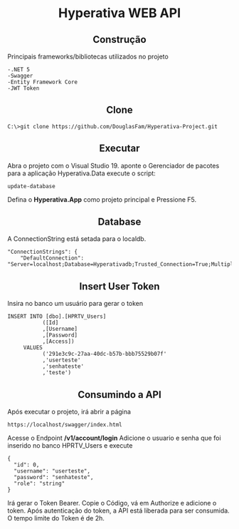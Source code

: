 <h1 align="center">Hyperativa WEB API</h1>

<h2 align="center">Construção</h2>
    Principais frameworks/bibliotecas utilizados no projeto

    -.NET 5
    -Swagger
    -Entity Framework Core
    -JWT Token
   

<h2 align="center">Clone</h2>

```
C:\>git clone https://github.com/DouglasFam/Hyperativa-Project.git
```

<h2 align="center">Executar</h2>
Abra o projeto com o Visual Studio 19.
aponte o Gerenciador de pacotes para a aplicação Hyperativa.Data
execute o script:

```
update-database
```
Defina o <b>Hyperativa.App</b> como projeto principal e Pressione F5.


<h2 align="center">Database</h2>
A ConnectionString está setada para o localdb.


```
"ConnectionStrings": {
    "DefaultConnection": "Server=localhost;Database=Hyperativadb;Trusted_Connection=True;MultipleActiveResultSets=True"
```

<h2 align="center">Insert User Token</h2>
Insira no banco um usuário para gerar o token

```
INSERT INTO [dbo].[HPRTV_Users]
           ([Id]
           ,[Username]
           ,[Password]
           ,[Access])
     VALUES
           ('291e3c9c-27aa-40dc-b57b-bbb75529b07f'
           ,'userteste'
           ,'senhateste'
           ,'teste')
```           

<h2 align="center">Consumindo a API</h2>
Após executar o projeto, irá abrir a página 

``` 
https://localhost/swagger/index.html
``` 

Acesse o Endpoint <b>/v1/account/login</b>
Adicione o usuario e senha que foi inserido no banco HPRTV_Users e execute

```  
{
  "id": 0,
  "username": "userteste",
  "password": "senhateste",
  "role": "string"
}
``` 

Irá gerar o Token Bearer. Copie o Código, vá em Authorize e adicione o token.
Após autenticação do token, a API está liberada para ser consumida.
O tempo limite do Token é de 2h.




